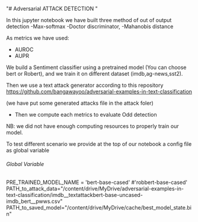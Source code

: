 "# Adversarial ATTACK DETECTION " 

In this jupyter notebook we have built three method of out of output detection
-Max-softmax
-Doctor discriminator, 
-Mahanobis distance 

As metrics we have used:
- AUROC
- AUPR

We build a Sentiment classifier using a pretrained model (You can choose bert or Robert),
and we train it on different dataset (imdb,ag-news,sst2).

Then we use a text attack generator according to this repository https://github.com/bangawayoo/adversarial-examples-in-text-classification

(we have put some generated attacks file in the attack foler)

- Then we compute each metrics to evaluate Odd detection

NB: we did not have enough computing resources to properly train our model.

To test different scenario we provide at the top of our notebook a config file as global variable
###### Global Variable 
PRE_TRAINED_MODEL_NAME = 'bert-base-cased' #'robbert-base-cased'
PATH_to_attack_data="/content/drive/MyDrive/adversarial-examples-in-text-classification/imdb__textattackbert-base-uncased-imdb_bert__pwws.csv"
PATH_to_saved_model="/content/drive/MyDrive/cache/best_model_state.bin"
